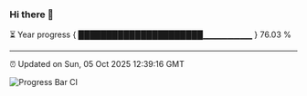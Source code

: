 ### Hi there 👋

⏳ Year progress { ██████████████████████▁▁▁▁▁▁▁▁ } 76.03 %

---

⏰ Updated on Sun, 05 Oct 2025 12:39:16 GMT

![Progress Bar CI](https://github.com/liununu/liununu/workflows/Progress%20Bar%20CI/badge.svg)
